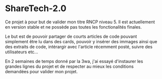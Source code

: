 # ShareTech-2.0

Ce projet à pour but de valider mon titre RNCP niveau 5.
Il est actuellement en version stable et ne possède pas toutes les fonctionalités finales.

Le but est de pouvoir partager de courts articles de code pouvant simplement être lu dans des cards, pouvoir y insérer des immages ainsi que des extraits de code, 
intérargir avec l'article récemment posté, suivre des utilisateurs etc...

En 2 semaines de temps donné par la 3wa, j'ai essayé d'instaurer les grandes lignes du projet et de respecter au mieux les conditions demandées pour valider mon projet.
